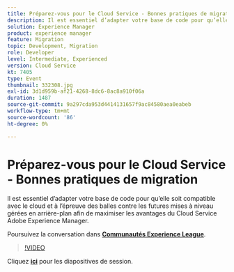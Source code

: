 ```yaml
---
title: Préparez-vous pour le Cloud Service - Bonnes pratiques de migration
description: Il est essentiel d’adapter votre base de code pour qu’elle soit compatible avec le cloud et à l’épreuve des balles contre les futures mises à niveau gérées en arrière-plan afin de maximiser les avantages du Cloud Service Adobe Experience Manager.
solution: Experience Manager
product: experience manager
feature: Migration
topic: Development, Migration
role: Developer
level: Intermediate, Experienced
version: Cloud Service
kt: 7405
type: Event
thumbnail: 332308.jpg
exl-id: 3d1d959b-af21-4268-8dc6-8ac8a910f06a
duration: 1487
source-git-commit: 9a297cda953d4414131657f9ac84580aea0eabeb
workflow-type: tm+mt
source-wordcount: '86'
ht-degree: 0%

---
```


# Préparez-vous pour le Cloud Service - Bonnes pratiques de migration

Il est essentiel d’adapter votre base de code pour qu’elle soit compatible avec le cloud et à l’épreuve des balles contre les futures mises à niveau gérées en arrière-plan afin de maximiser les avantages du Cloud Service Adobe Experience Manager.

Poursuivez la conversation dans **[Communautés Experience League](https://adobe.ly/36Yd3v6)**.

>[!VIDEO](https://video.tv.adobe.com/v/332308/?quality=12&learn=on&hidetitle=true)

Cliquez **[ici](/help/adobe-developers-live/assets/get-ready-aem-cloud.pdf)** pour les diapositives de session.
